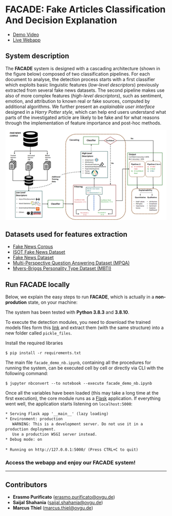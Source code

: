 # FACADE: Fake Articles Classification And Decision Explanation

* [Demo Video](https://drive.google.com/file/d/1kMobWPQkyZfEHMAYBx_GN-HpTO7nlBB4/view?usp=sharing)
* [Live Webapp](https://dtdh206.cs.uni-magdeburg.de:443) 

## System description

The **FACADE** system is designed with a cascading architecture (shown in the figure below) composed of two classification pipelines.
For each document to analyse, the detection process starts with a first classifier which exploits basic linguistic features (*low-level descriptors*) previously extracted from several fake news datasets.
The second pipeline makes use also of more complex features (*high-level descriptors*), such as sentiment, emotion, and attribution to known real or fake sources, computed by additional algorithms.
We further present an *explainable user interface* designed in a *Harry Potter style*, which can help end users understand what parts of the investigated article are likely to be fake and for what reasons through the implementation of feature importance and post-hoc methods.

![Logic architecture of Facade](figs/logic_architecture.png)

## Datasets used for features extraction

* [Fake News Corpus](https://github.com/several27/FakeNewsCorpus)
* [ISOT Fake News Dataset](https://www.uvic.ca/ecs/ece/isot/datasets/fake-news/index.php)
* [Fake News Dataset](https://www.kaggle.com/datasets/jruvika/fake-news-detection)
* [Multi-Perspective Question Answering Dataset (MPQA)](https://mpqa.cs.pitt.edu/corpora/mpqa_corpus/)
* [Myers-Briggs Personality Type Dataset (MBTI)](https://www.kaggle.com/datasets/datasnaek/mbti-type)

## Run FACADE locally

Below, we explain the easy steps to run **FACADE**, which is actually in a **non-prodution** state, on your machine:

The system has been tested with **Python 3.8.3** and **3.8.10**.

To execute the detection modules, you need to download the trained models files form this [link](https://drive.google.com/drive/folders/1LJwY2o18VMeP0sMJrJdXsi3UqUHpra4f?usp=sharing) and extract them (with the same structure) into a new folder called `pickle_files`.

Install the required libraries
```
$ pip install -r requirements.txt
```

The main file `facade_demo_nb.ipynb`, containing all the procedures for running the system, can be executed cell by cell or directly via CLI with the following command:
```
$ jupyter nbconvert --to notebook --execute facade_demo_nb.ipynb
```

Once all the variables have been loaded (this may take a long time at the first execution), the core module runs as a [Flask](https://flask.palletsprojects.com/en/2.2.x/) application.
If everything went well, the application starts listening on `localhost:5000`:
```
* Serving Flask app '__main__' (lazy loading)
* Environment: production
   WARNING: This is a development server. Do not use it in a production deployment.
   Use a production WSGI server instead.
* Debug mode: on

* Running on http://127.0.0.1:5000/ (Press CTRL+C to quit)
```

### Access the webapp and enjoy our **FACADE** system!

---

## Contributors

* **Erasmo Purificato** (erasmo.purificato@ovgu.de)
* **Saijal Shahania** (saijal.shahania@ovgu.de)
* **Marcus Thiel** (marcus.thiel@ovgu.de)